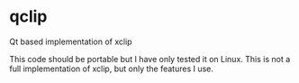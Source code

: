 # qclip
Qt based implementation of xclip

This code should be portable but I have only tested it on Linux.
This is not a full implementation of xclip, but only the features I use.
